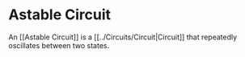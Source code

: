 # Astable Circuit
An [[Astable Circuit]] is a [[../Circuits/Circuit|Circuit]] that repeatedly oscillates between two states.